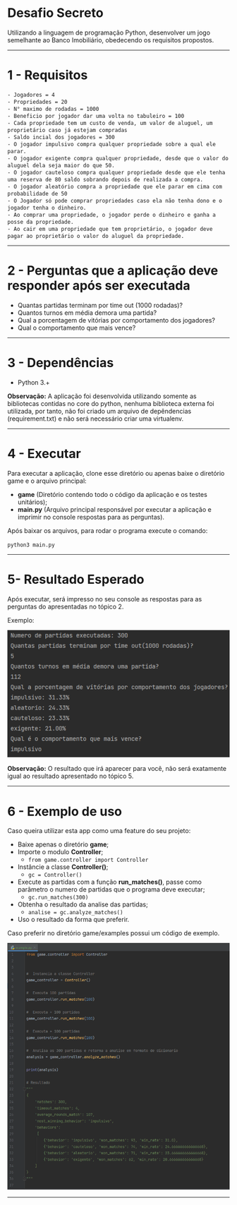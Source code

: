 # Desafio Secreto


Utilizando a linguagem de programação Python,
desenvolver um jogo semelhante ao Banco Imobiliário, obedecendo os requisitos propostos.

<hr>

# 1 - Requisitos
    - Jogadores = 4
    - Propriedades = 20
    - N° maximo de rodadas = 1000
    - Beneficio por jogador dar uma volta no tabuleiro = 100
    - Cada propriedade tem um custo de venda, um valor de aluguel, um proprietário caso já estejam compradas
    - Saldo incial dos jogadores = 300
    - O jogador impulsivo compra qualquer propriedade sobre a qual ele parar.
    - O jogador exigente compra qualquer propriedade, desde que o valor do aluguel dela seja maior do que 50.
    - O jogador cauteloso compra qualquer propriedade desde que ele tenha uma reserva de 80 saldo sobrando depois de realizada a compra.
    - O jogador aleatório compra a propriedade que ele parar em cima com probabilidade de 50
    - O Jogador só pode comprar propriedades caso ela não tenha dono e o jogador tenha o dinheiro.
    - Ao comprar uma propriedade, o jogador perde o dinheiro e ganha a posse da propriedade.
    - Ao cair em uma propriedade que tem proprietário, o jogador deve pagar ao proprietário o valor do aluguel da propriedade.

<hr>

# 2 - Perguntas que a aplicação deve responder após ser executada
- Quantas partidas terminam por time out (1000 rodadas)?
- Quantos turnos em média demora uma partida?
- Qual a porcentagem de vitórias por comportamento dos jogadores?
- Qual o comportamento que mais vence?

<hr>

# 3 - Dependências
- Python 3.+

**Observação:** A aplicação foi desenvolvida utilizando somente as bibliotecas contidas no core do python,
nenhuma biblioteca externa foi utilizada, por tanto, não foi criado um arquivo de depêndencias (requirement.txt)
e não será necessário criar uma virtualenv.

<hr>

# 4 - Executar
Para executar a aplicação, clone esse diretório ou apenas baixe o diretório game e o arquivo principal:
- **game** (Diretório contendo todo o código da aplicação e os testes unitários);
- **main.py** (Arquivo principal responsável por executar a aplicação e imprimir no console respostas para as perguntas).
    
Após baixar os arquivos, para rodar o programa execute o comando:

`python3 main.py`

<hr>

# 5- Resultado Esperado
Após executar, será impresso no seu console as respostas para as perguntas do apresentadas no tópico 2.

Exemplo:

![Resultado Esperado](doc_images/expected_result.png)

**Observação:** O resultado que irá aparecer para você, não será exatamente igual ao resultado apresentado no tópico 5. 

<hr>

# 6 - Exemplo de uso
Caso queira utilizar esta app como uma feature do seu projeto:

- Baixe apenas o diretório **game**;
- Importe o modulo **Controller**;
    - `from game.controller import Controller`
- Instâncie a classe **Controller()**;
    - `gc = Controller()`
- Execute as partidas com a função **run_matches()**, passe como parâmetro o numero de partidas que o programa deve executar;
    - `gc.run_matches(300)`
- Obtenha o resultado da analise das partidas;
    - `analise = gc.analyze_matches()`
- Uso o resultado da forma que preferir.
  
Caso preferir no diretório game/examples possui um código de exemplo.

![Exemplo](doc_images/example_result.png)

<hr>